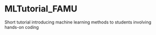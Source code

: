 # MLTutorial_FAMU
Short tutorial introducing machine learning methods to students involving hands-on coding 
